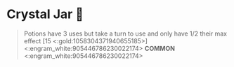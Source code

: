 # **Crystal Jar** 🫙 
> Potions have 3 uses but take a turn to use and only have 1/2 their max effect [15 <:gold:1058304371940655185>]
<:engram_white:905446786230022174> __COMMON__ <:engram_white:905446786230022174>